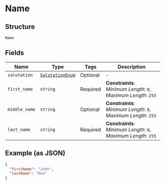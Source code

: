 
# Name

## Structure

`Name`

## Fields

| Name | Type | Tags | Description |
|  --- | --- | --- | --- |
| `salutation` | [`SalutationEnum`](../../doc/models/salutation-enum.md) | Optional | - |
| `first_name` | `string` | Required | **Constraints**: *Minimum Length*: `0`, *Maximum Length*: `255` |
| `middle_name` | `string` | Optional | **Constraints**: *Minimum Length*: `0`, *Maximum Length*: `255` |
| `last_name` | `string` | Required | **Constraints**: *Minimum Length*: `0`, *Maximum Length*: `255` |

## Example (as JSON)

```json
{
  "firstName": "John",
  "lastName": "Doe"
}
```

